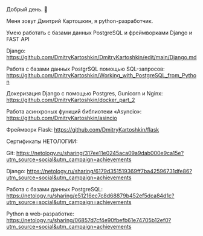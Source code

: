 Добрый день. 👋

Меня зовут Дмитрий Картошкин, я python-разработчик.

Умею работать с базами данных PostgreSQL и фреймворками Django и FAST API

Django: https://github.com/DmitryKartoshkin/DmitryKartoshkin/edit/main/Django.md

Работа с базами данных PostgrSQL помощью SQL-запросов: https://github.com/DmitryKartoshkin/Working_with_PostgreSQL_from_Python

Докеризация Django с помощью Postgres, Gunicorn и Nginx: https://github.com/DmitryKartoshkin/docker_part_2

Работа асинхроных функций библиотеки «Asyncio»: https://github.com/DmitryKartoshkin/asincio

Фреймворк Flask: https://github.com/DmitryKartoshkin/flask

Сертификаты НЕТОЛОГИИ:

Git: https://netology.ru/sharing/317ee11e0245aca09a9dab000e9ca15e?utm_source=social&utm_campaign=achievements

Django: https://netology.ru/sharing/6179d351519369ff7ba42596731dfe86?utm_source=social&utm_campaign=achievements

Работа с базами данных PostgreSQL: https://netology.ru/sharing/e51216ec7c8d68879b452ef5dca84d1c?utm_source=social&utm_campaign=achievements

Python в web-разработке: https://netology.ru/sharing/06857d7cf4e90fbefb61e74705b12ef0?utm_source=social&utm_campaign=achievements
<!--
**DmitryKartoshkin/DmitryKartoshkin** is a ✨ _special_ ✨ repository because its `README.md` (this file) appears on your GitHub profile.

Here are some ideas to get you started:

- 🔭 I’m currently working on ...
- 🌱 I’m currently learning ...
- 👯 I’m looking to collaborate on ...
- 🤔 I’m looking for help with ...
- 💬 Ask me about ...
- 📫 How to reach me: ...
- 😄 Pronouns: ...
- ⚡ Fun fact: ...
-->
